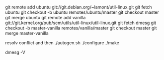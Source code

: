 git remote add ubuntu git://git.debian.org/~lamont/util-linux.git
git fetch ubuntu
git checkout -b ubuntu remotes/ubuntu/master
git checkout master
git merge ubuntu
git remote add vanilla git://git.kernel.org/pub/scm/utils/util-linux/util-linux.git
git fetch dmesg
git checkout -b master-vanilla remotes/vanilla/master
git checkout master
git merge master-vanilla


resolv conflict and then 
./autogen.sh
./configure
./make

dmesg -V

